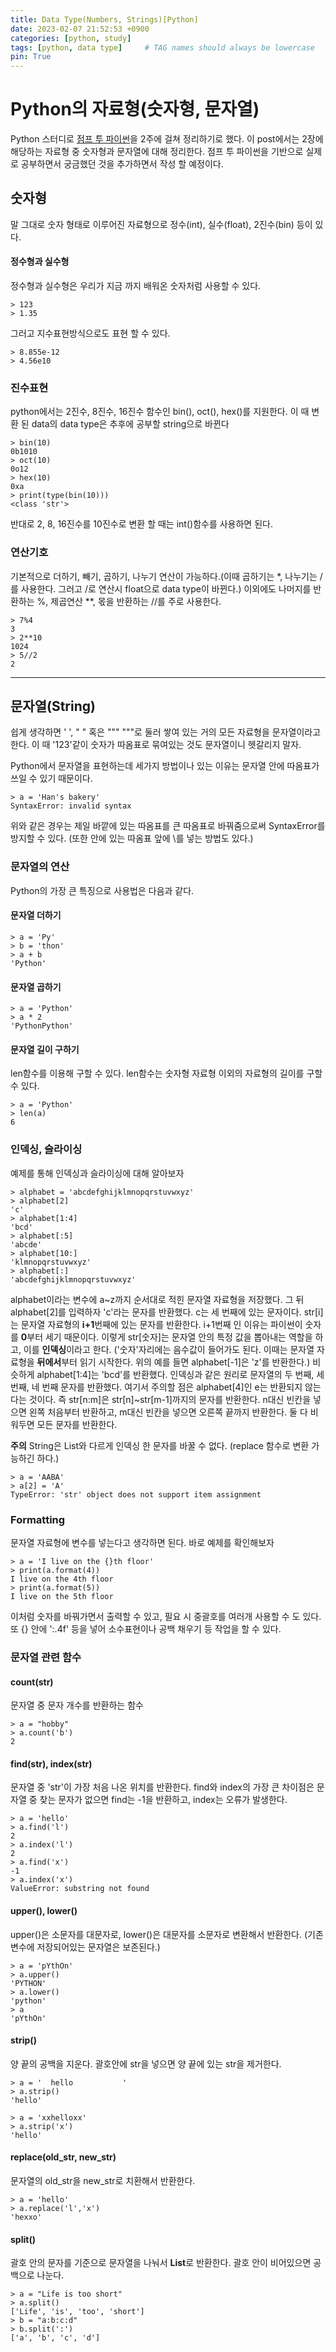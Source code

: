 ```yaml
---
title: Data Type(Numbers, Strings)[Python]
date: 2023-02-07 21:52:53 +0900
categories: [python, study]
tags: [python, data type]     # TAG names should always be lowercase
pin: True
---
```


# Python의 자료형(숫자형, 문자열)
Python 스터디로 [점프 투 파이썬](https://wikidocs.net/11)을 2주에 걸쳐 정리하기로 했다. 이 post에서는 2장에 해당하는 자료형 중 숫자형과 문자열에 대해 정리한다. 점프 투 파이썬을 기반으로 실제로 공부하면서 궁금했던 것을 추가하면서 작성 할 예정이다.

## 숫자형
말 그대로 숫자 형태로 이루어진 자료형으로 정수(int), 실수(float), 2진수(bin) 등이 있다.
#### 정수형과 실수형
정수형과 실수형은 우리가 지금 까지 배워온 숫자처럼 사용할 수 있다.
```
> 123
> 1.35
```
그러고 지수표현방식으로도 표현 할 수 있다.

```
> 8.855e-12
> 4.56e10
```
### 진수표현
python에서는 2진수, 8진수, 16진수 함수인 bin(), oct(), hex()를 지원한다. 이 때 변환 된 data의 data type은 추후에 공부할 string으로 바뀐다

```
> bin(10)
0b1010
> oct(10)
0o12
> hex(10)
0xa
> print(type(bin(10)))
<class 'str'>
```
반대로 2, 8, 16진수를 10진수로 변환 할 때는 int()함수를 사용하면 된다.

### 연산기호
기본적으로 더하기, 빼기, 곱하기, 나누기 연산이 가능하다.(이때 곱하기는 *, 나누기는 /를 사용한다. 그러고 /로 연산시 float으로 data type이 바뀐다.)
이외에도 나머지를 반환하는 %, 제곱연산 **, 몫을 반환하는 //를 주로 사용한다.

```
> 7%4
3
> 2**10
1024
> 5//2
2
``` 
______________
## 문자열(String)
쉽게 생각하면 ' ', " " 혹은 """ """로 둘러 쌓여 있는 거의 모든 자료형을 문자열이라고 한다. 이 때 '123'같이 숫자가 따옴표로 묶여있는 것도 문자열이니 헷갈리지 말자.

Python에서 문자열을 표현하는데 세가지 방법이나 있는 이유는 문자열 안에 따옴표가 쓰일 수 있기 때문이다.
```
> a = 'Han's bakery'
SyntaxError: invalid syntax
```
위와 같은 경우는 제일 바깥에 있는 따옴표를 큰 따옴표로 바꿔줌으로써 SyntaxError를 방지할 수 있다. (또한 안에 있는 따옴표 앞에 \를 넣는 방법도 있다.)

### 문자열의 연산
Python의 가장 큰 특징으로 사용법은 다음과 같다.
#### 문자열 더하기
```
> a = 'Py'
> b = 'thon'
> a + b
'Python'
```
#### 문자열 곱하기

```
> a = 'Python'
> a * 2
'PythonPython'
```
#### 문자열 길이 구하기
len함수를 이용해 구할 수 있다. len함수는 숫자형 자료형 이외의 자료형의 길이를 구할 수 있다.
```
> a = 'Python'
> len(a)
6
```

### 인덱싱, 슬라이싱
예제를 통해 인덱싱과 슬라이싱에 대해 알아보자

```
> alphabet = 'abcdefghijklmnopqrstuvwxyz'
> alphabet[2]
'c'
> alphabet[1:4]
'bcd'
> alphabet[:5]
'abcde'
> alphabet[10:]
'klmnopqrstuvwxyz'
> alphabet[:]
'abcdefghijklmnopqrstuvwxyz'
```
alphabet이라는 변수에 a~z까지 순서대로 적힌 문자열 자료형을 저장했다.
그 뒤 alphabet[2]를 입력하자 'c'라는 문자를 반환했다. c는 세 번째에 있는 문자이다.
str[i]는 문자열 자료형의 **i+1**번째에 있는 문자를 반환한다. i+1번째 인 이유는 파이썬이 숫자를 **0**부터 세기 때문이다.
이렇게 str[숫자]는 문자열 안의 특정 값을 뽑아내는 역할을 하고, 이를 **인덱싱**이라고 한다.
('숫자'자리에는 음수값이 들어가도 된다. 이때는 문자열 자료형을 **뒤에서**부터 읽기 시작한다. 위의 예를 들면 alphabet[-1]은 'z'를 반환한다.)
비슷하게 alphabet[1:4]는 'bcd'를 반환했다. 인덱싱과 같은 원리로 문자열의 두 번째, 세 번째, 네 번째 문자를 반환했다.
여기서 주의할 점은 alphabet[4]인 e는 반환되지 않는 다는 것이다. 즉 str[n:m]은 str[n]~str[m-1]까지의 문자를 반환한다.
n대신 빈칸을 넣으면 왼쪽 처음부터 반환하고, m대신 빈칸을 넣으면 오른쪽 끝까지 반환한다. 둘 다 비워두면 모든 문자를 반환한다.

**주의**
String은 List와 다르게 인덱싱 한 문자를 바꿀 수 없다. (replace 함수로 변환 가능하긴 하다.)
```
> a = 'AABA'
> a[2] = 'A'
TypeError: 'str' object does not support item assignment
```

### Formatting
문자열 자료형에 변수를 넣는다고 생각하면 된다. 바로 예제를 확인해보자

```
> a = 'I live on the {}th floor'
> print(a.format(4))
I live on the 4th floor
> print(a.format(5))
I live on the 5th floor
```
이처럼 숫자를 바꿔가면서 출력할 수 있고, 필요 시 중괄호를 여러개 사용할 수 도 있다.
또 {} 안에 ':.4f' 등을 넣어 소수표현이나 공백 채우기 등 작업을 할 수 있다. 

### 문자열 관련 함수
#### count(str)
문자열 중 문자 개수를 반환하는 함수
```
> a = "hobby"  
> a.count('b') 
2
```
#### find(str), index(str)
문자열 중 'str'이 가장 처음 나온 위치를 반환한다. find와 index의 가장 큰 차이점은 문자열 중 찾는 문자가 없으면 find는 -1을 반환하고, index는 오류가 발생한다.
```
> a = 'hello'
> a.find('l')
2
> a.index('l')
2
> a.find('x')
-1
> a.index('x')
ValueError: substring not found
```
#### upper(), lower()
upper()은 소문자를 대문자로, lower()은 대문자를 소문자로 변환해서 반환한다.
(기존 변수에 저장되어있는 문자열은 보존된다.)
```
> a = 'pYthOn'
> a.upper()
'PYTHON'
> a.lower()
'python'
> a
'pYthOn'
```
#### strip()
양 끝의 공백을 지운다. 괄호안에 str을 넣으면 양 끝에 있는 str을 제거한다.
```
> a = '  hello           '
> a.strip()
'hello'
```
```
> a = 'xxhelloxx'
> a.strip('x')
'hello'
```
#### replace(old_str, new_str)
문자열의 old_str을 new_str로 치환해서 반환한다.

```
> a = 'hello'
> a.replace('l','x')
'hexxo'
```

#### split()
괄호 안의 문자를 기준으로 문자열을 나눠서 **List**로 반환한다. 괄호 안이 비어있으면 공백으로 나눈다.
```
> a = "Life is too short"  
> a.split()
['Life', 'is', 'too', 'short']
> b = "a:b:c:d"
> b.split(':')
['a', 'b', 'c', 'd']
```